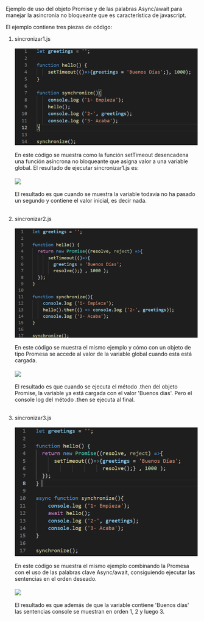 Ejemplo de uso del objeto Promise y de las palabras Async/await para manejar la asincronía no bloqueante que es característica de javascript.

El ejemplo contiene tres piezas de código:

1) sincronizar1.js<br/><br/>
   <img style='vertical-align: middle' src='codigoSincronizar1.png'></img><br/><br/>
   En este código se muestra como la función setTimeout desencadena una función asíncrona no bloqueante que asigna valor a una variable global. El resultado de ejecutar
   sincronizar1.js es:<br/><br/>
   <img style='vertical-align: middle' src='ejecuciónSincronizar1.png'></img><br/><br/>
   El resultado es que cuando se muestra la variable todavía no ha pasado un segundo y contiene el valor inicial, es decir nada.<br/><br/>

2) sincronizar2.js<br/><br/>
   <img style='vertical-align: middle' src='codigoSincronizar2.png'></img><br/><br/>
   En este código se muestra el mismo ejemplo y cómo con un objeto de tipo Promesa se accede al valor de la variable global cuando esta está cargada.<br/><br/>
   <img style='vertical-align: middle' src='ejecuciónSincronizar2.png'></img><br/><br/>
   El resultado es que cuando se ejecuta el método .then del objeto Promise, la variable ya está cargada con el valor 'Buenos dias'. Pero el console log del método 
   .then se ejecuta al final.<br/><br/>
4) sincronizar3.js<br/><br/>
   <img style='vertical-align: middle' src='codigoSincronizar3.png'></img><br/><br/>
   En este código se muestra el mismo ejemplo combinando la Promesa con el uso de las palabras clave Async/await, consiguiendo ejecutar las sentencias
   en el orden deseado.<br/><br/>
   <img style='vertical-align: middle' src='ejecuciónSincronizar3.png'></img><br/><br/>
   El resultado es que además de que la variable contiene 'Buenos días' las sentencias console se muestran en orden 1, 2 y luego 3.
